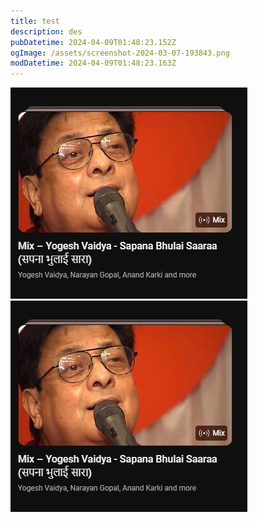 ```yaml
---
title: test
description: des
pubDatetime: 2024-04-09T01:48:23.152Z
ogImage: /assets/screenshot-2024-03-07-193843.png
modDatetime: 2024-04-09T01:48:23.163Z
---
```

![](/src/assets/screenshot-2024-02-25-204445.png)
![](../../assets/screenshot-2024-02-25-204445.png)